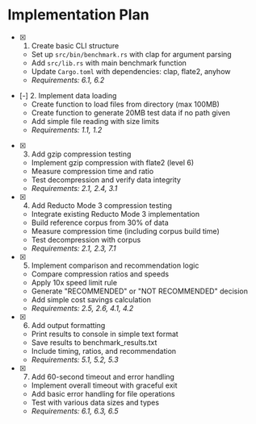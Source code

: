 # Implementation Plan

- [x] 1. Create basic CLI structure
  - Set up `src/bin/benchmark.rs` with clap for argument parsing
  - Add `src/lib.rs` with main benchmark function
  - Update `Cargo.toml` with dependencies: clap, flate2, anyhow
  - _Requirements: 6.1, 6.2_

- [-] 2. Implement data loading
  - Create function to load files from directory (max 100MB)
  - Create function to generate 20MB test data if no path given
  - Add simple file reading with size limits
  - _Requirements: 1.1, 1.2_

- [x] 3. Add gzip compression testing
  - Implement gzip compression with flate2 (level 6)
  - Measure compression time and ratio
  - Test decompression and verify data integrity
  - _Requirements: 2.1, 2.4, 3.1_

- [x] 4. Add Reducto Mode 3 compression testing
  - Integrate existing Reducto Mode 3 implementation
  - Build reference corpus from 30% of data
  - Measure compression time (including corpus build time)
  - Test decompression with corpus
  - _Requirements: 2.1, 2.3, 7.1_

- [x] 5. Implement comparison and recommendation logic
  - Compare compression ratios and speeds
  - Apply 10x speed limit rule
  - Generate "RECOMMENDED" or "NOT RECOMMENDED" decision
  - Add simple cost savings calculation
  - _Requirements: 2.5, 2.6, 4.1, 4.2_

- [x] 6. Add output formatting
  - Print results to console in simple text format
  - Save results to benchmark_results.txt
  - Include timing, ratios, and recommendation
  - _Requirements: 5.1, 5.2, 5.3_

- [x] 7. Add 60-second timeout and error handling
  - Implement overall timeout with graceful exit
  - Add basic error handling for file operations
  - Test with various data sizes and types
  - _Requirements: 6.1, 6.3, 6.5_